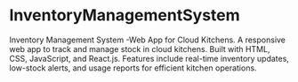 # InventoryManagementSystem
Inventory Management System -Web App for Cloud Kitchens. A responsive web app to track and manage stock in cloud kitchens. Built with HTML, CSS, JavaScript, and React.js. Features include real-time inventory updates, low-stock alerts, and usage reports for efficient kitchen operations.
